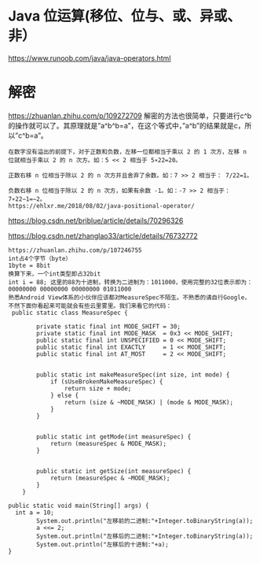 # Java 位运算(移位、位与、或、异或、非）
https://www.runoob.com/java/java-operators.html

# 解密
https://zhuanlan.zhihu.com/p/109272709
解密的方法也很简单，只要进行c^b的操作就可以了。其原理就是”a^b^b=a”，在这个等式中，”a^b”的结果就是c，所以”c^b=a”。



```
在数字没有溢出的前提下，对于正数和负数，左移一位都相当于乘以 2 的 1 次方，左移 n 位就相当于乘以 2 的 n 次方。如：5 << 2 相当于 5∗22=20。

正数右移 n 位相当于除以 2 的 n 次方并且舍弃了余数。如：7 >> 2 相当于： 7/22=1。

负数右移 n 位相当于除以 2 的 n 次方，如果有余数 -1。如：-7 >> 2 相当于： 7∗22−1=−2。
https://ehlxr.me/2018/08/02/java-positional-operator/
```

https://blog.csdn.net/briblue/article/details/70296326

https://blog.csdn.net/zhanglao33/article/details/76732772

```rub
https://zhuanlan.zhihu.com/p/107246755
int占4个字节（byte）
1byte = 8bit
换算下来，一个int类型即占32bit
int i = 88; 这里的88为十进制，转换为二进制为：1011000，使用完整的32位表示即为：00000000 00000000 00000000 01011000
熟悉Android View体系的小伙伴应该都对MeasureSpec不陌生。不熟悉的请自行Google，不然下面你看起来可能就会有些云里雾里。我们来看它的代码：
 public static class MeasureSpec {
  
        private static final int MODE_SHIFT = 30;
        private static final int MODE_MASK  = 0x3 << MODE_SHIFT;
        public static final int UNSPECIFIED = 0 << MODE_SHIFT;
        public static final int EXACTLY     = 1 << MODE_SHIFT;
        public static final int AT_MOST     = 2 << MODE_SHIFT;

        
        public static int makeMeasureSpec(int size, int mode) {
            if (sUseBrokenMakeMeasureSpec) {
                return size + mode;
            } else {
                return (size & ~MODE_MASK) | (mode & MODE_MASK);
            }
        }

       
        public static int getMode(int measureSpec) {
            return (measureSpec & MODE_MASK);
        }

       
        public static int getSize(int measureSpec) {
            return (measureSpec & ~MODE_MASK);
        }
    }

```
```rub
public static void main(String[] args) {
  int a = 10;
		System.out.println("左移前的二进制:"+Integer.toBinaryString(a));
		a <<= 2;
		System.out.println("左移后的二进制:"+Integer.toBinaryString(a));
		System.out.println("左移后的十进制:"+a);
}
```
